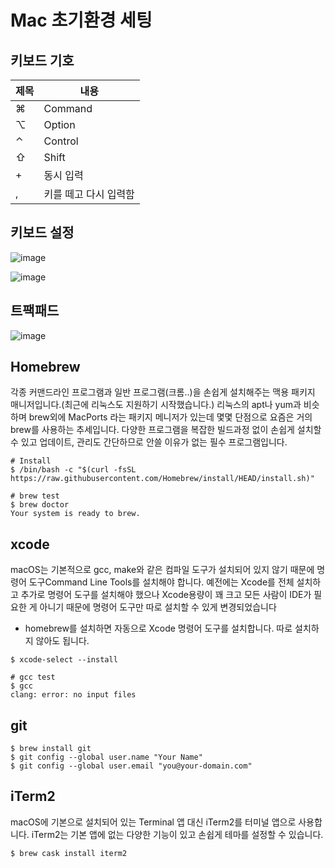 # Mac 초기환경 세팅 

## 키보드 기호

|제목|내용|
|------|---|
|⌘|Command|
|⌥|Option|
|⌃|Control|
|⇧|Shift|
|+|동시 입력|
|,|키를 떼고 다시 입력함|

## 키보드 설정

![image](https://user-images.githubusercontent.com/37721713/145139246-f2feca6d-5061-46bc-8456-2080dae44fdf.png)

![image](https://user-images.githubusercontent.com/37721713/145139329-f3ef8ab9-9e99-45d9-be8e-4909b711b93e.png)

## 트팩패드

![image](https://user-images.githubusercontent.com/37721713/145139416-9313655b-4bd3-420b-8380-87986b2b4a2c.png)

## Homebrew

각종 커맨드라인 프로그램과 일반 프로그램(크롬..)을 손쉽게 설치해주는 맥용 패키지 매니저입니다.(최근에 리눅스도 지원하기 시작했습니다.) 리눅스의 apt나 yum과 비슷하며 brew외에 MacPorts 라는 패키지 메니저가 있는데 몇몇 단점으로 요즘은 거의 brew를 사용하는 추세입니다. 다양한 프로그램을 복잡한 빌드과정 없이 손쉽게 설치할 수 있고 업데이트, 관리도 간단하므로 안쓸 이유가 없는 필수 프로그램입니다.

```
# Install
$ /bin/bash -c "$(curl -fsSL https://raw.githubusercontent.com/Homebrew/install/HEAD/install.sh)"

# brew test
$ brew doctor
Your system is ready to brew.
```

## xcode

macOS는 기본적으로 gcc, make와 같은 컴파일 도구가 설치되어 있지 않기 때문에 명령어 도구Command Line Tools를 설치해야 합니다. 예전에는 Xcode를 전체 설치하고 추가로 명령어 도구를 설치해야 했으나 Xcode용량이 꽤 크고 모든 사람이 IDE가 필요한 게 아니기 때문에 명령어 도구만 따로 설치할 수 있게 변경되었습니다

- homebrew를 설치하면 자동으로 Xcode 명령어 도구를 설치합니다. 따로 설치하지 않아도 됩니다.

```
$ xcode-select --install

# gcc test
$ gcc
clang: error: no input files
```

## git

```
$ brew install git
$ git config --global user.name "Your Name"
$ git config --global user.email "you@your-domain.com"
```

## iTerm2

macOS에 기본으로 설치되어 있는 Terminal 앱 대신 iTerm2를 터미널 앱으로 사용합니다. iTerm2는 기본 앱에 없는 다양한 기능이 있고 손쉽게 테마를 설정할 수 있습니다.

```
$ brew cask install iterm2

```
